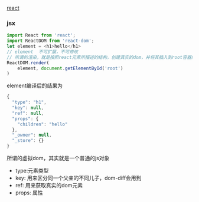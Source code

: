 [react](http://www.zhufengpeixun.com/grow/html/106.1.react.html#t64.3%20JSX%E8%A1%A8%E8%BE%BE%E5%BC%8F)

### jsx

```js
import React from 'react';
import ReactDOM from 'react-dom';
let element = <h1>hello</h1>
// element  不可扩展，不可修改
// 所谓的渲染，就是按照react元素所描述的结构，创建真实的dom，并将其插入到root容器内
ReactDOM.render(
    element, document.getElementById('root')
)
```

element编译后的结果为

```js
{
  "type": "h1",
  "key": null,
  "ref": null,
  "props": {
    "children": "hello"
  },
  "_owner": null,
  "_store": {}
}
```

所谓的虚拟dom，其实就是一个普通的js对象

- type:元素类型
- key: 用来区分同一个父亲的不同儿子，dom-diff会用到
- ref: 用来获取真实的dom元素
- props: 属性
